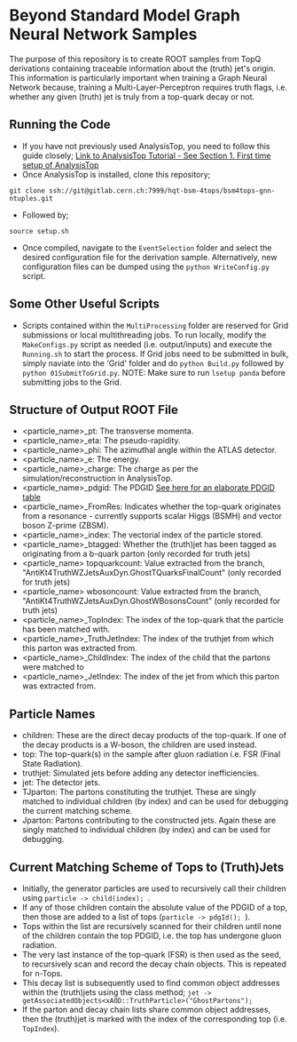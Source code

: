 # Beyond Standard Model Graph Neural Network Samples
The purpose of this repository is to create ROOT samples from TopQ derivations containing traceable information about the (truth) jet's origin. 
This information is particularly important when training a Graph Neural Network because, training a Multi-Layer-Perceptron requires truth flags, i.e. whether any given (truth) jet is truly from a top-quark decay or not. 

## Running the Code
- If you have not previously used AnalysisTop, you need to follow this guide closely; 
[Link to AnalysisTop Tutorial - See Section 1. First time setup of AnalysisTop](https://twiki.cern.ch/twiki/bin/view/AtlasProtected/TopxAODStartGuideR21#1_First_time_setup_of_AnalysisTo)
- Once AnalysisTop is installed, clone this repository;
```
git clone ssh://git@gitlab.cern.ch:7999/hqt-bsm-4tops/bsm4tops-gnn-ntuples.git
``` 
- Followed by; 
```
source setup.sh
```
- Once compiled, navigate to the `EventSelection` folder and select the desired configuration file for the derivation sample. Alternatively, new configuration files can be dumped using the ```python WriteConfig.py ``` script. 

## Some Other Useful Scripts
- Scripts contained within the `MultiProcessing` folder are reserved for Grid submissions or local multithreading jobs.
To run locally, modify the `MakeConfigs.py` script as needed (i.e. output/inputs) and execute the `Running.sh` to start the process. 
If Grid jobs need to be submitted in bulk, simply naviate into the 'Grid' folder and do ```python Build.py``` followed by ```python 01SubmitToGrid.py```. NOTE: Make sure to run ```lsetup panda``` before submitting jobs to the Grid.

## Structure of Output ROOT File
- <particle_name>_pt: The transverse momenta.
- <particle_name>_eta: The pseudo-rapidity.
- <particle_name>_phi: The azimuthal angle within the ATLAS detector.
- <particle_name>_e: The energy.
- <particle_name>_charge: The charge as per the simulation/reconstruction in AnalysisTop.
- <particle_name>_pdgid: The PDGID [See here for an elaborate PDGID table](https://pdg.lbl.gov/2007/reviews/montecarlorpp.pdf)
- <particle_name>_FromRes: Indicates whether the top-quark originates from a resonance - currently supports scalar Higgs (BSMH) and vector boson Z-prime (ZBSM). 
- <particle_name>_index: The vectorial index of the particle stored. 
- <particle_name>_btagged: Whether the (truth)jet has been tagged as originating from a b-quark parton (only recorded for truth jets)
- <particle_name> topquarkcount: Value extracted from the branch, "AntiKt4TruthWZJetsAuxDyn.GhostTQuarksFinalCount" (only recorded for truth jets)
- <particle_name> wbosoncount: Value extracted from the branch, "AntiKt4TruthWZJetsAuxDyn.GhostWBosonsCount" (only recorded for truth jets)
- <particle_name>_TopIndex: The index of the top-quark that the particle has been matched with.
- <particle_name>_TruthJetIndex: The index of the truthjet from which this parton was extracted from.
- <particle_name>_ChildIndex: The index of the child that the partons were matched to 
- <particle_name>_JetIndex: The index of the jet from which this parton was extracted from.

## Particle Names
- children: These are the direct decay products of the top-quark. If one of the decay products is a W-boson, the children are used instead.
- top: The top-quark(s) in the sample after gluon radiation i.e. FSR (Final State Radiation).
- truthjet: Simulated jets before adding any detector inefficiencies. 
- jet: The detector jets.
- TJparton: The partons constituting the truthjet. These are singly matched to individual children (by index) and can be used for debugging the current matching scheme.
- Jparton: Partons contributing to the constructed jets. Again these are singly matched to individual children (by index) and can be used for debugging.

## Current Matching Scheme of Tops to (Truth)Jets
- Initially, the generator particles are used to recursively call their children using ```particle -> child(index); ```.
- If any of those children contain the absolute value of the PDGID of a top, then those are added to a list of tops (```particle -> pdgId(); ```). 
- Tops within the list are recursively scanned for their children until none of the children contain the top PDGID, i.e. the top has undergone gluon radiation.
- The very last instance of the top-quark (FSR) is then used as the seed, to recursively scan and record the decay chain objects. This is repeated for n-Tops.
- This decay list is subsequently used to find common object addresses within the (truth)jets using the class method; 
```jet -> getAssociatedObjects<xAOD::TruthParticle>("GhostPartons");``` 
- If the parton and decay chain lists share common object addresses, then the (truth)jet is marked with the index of the corresponding top (i.e. `TopIndex`).
